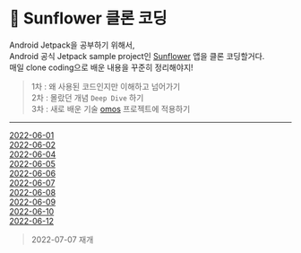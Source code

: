 # 🌻 Sunflower 클론 코딩

Android Jetpack을 공부하기 위해서,  
Android 공식 Jetpack sample project인 [Sunflower](https://github.com/android/sunflower) 앱을 클론 코딩할거다.  
매일 clone coding으로 배운 내용을 꾸준히 정리해야지!

> 1차 : 왜 사용된 코드인지만 이해하고 넘어가기  
2차 : 몰랐던 개념 `Deep Dive` 하기  
3차 : 새로 배운 기술 [omos](https://github.com/CMC-9th-INFINITY/omos-aos) 프로젝트에 적용하기

---

[2022-06-01](https://velog.io/@iamjm29/Android-Sunflower-%ED%81%B4%EB%A1%A0%EC%BD%94%EB%94%A9-22.06.01)  
[2022-06-02](https://velog.io/@iamjm29/Android-Sunflower-%ED%81%B4%EB%A1%A0%EC%BD%94%EB%94%A9-22.06.02)  
[2022-06-04](https://velog.io/@iamjm29/Android-Sunflower-%ED%81%B4%EB%A1%A0%EC%BD%94%EB%94%A9-22.06.04)  
[2022-06-05](https://velog.io/@iamjm29/Android-Sunflower-%ED%81%B4%EB%A1%A0%EC%BD%94%EB%94%A9-22.06.05)  
[2022-06-06](https://velog.io/@iamjm29/Android-Sunflower-%ED%81%B4%EB%A1%A0%EC%BD%94%EB%94%A9-22.06.06)  
[2022-06-07](https://velog.io/@iamjm29/Android-Sunflower-%ED%81%B4%EB%A1%A0%EC%BD%94%EB%94%A9-22.06.07)  
[2022-06-08](https://velog.io/@iamjm29/Android-Sunflower-%ED%81%B4%EB%A1%A0%EC%BD%94%EB%94%A9-22.06.08)  
[2022-06-09](https://velog.io/@iamjm29/Android-Sunflower-%ED%81%B4%EB%A1%A0%EC%BD%94%EB%94%A9-22.06.09)  
[2022-06-10](https://velog.io/@iamjm29/Android-Sunflower-%ED%81%B4%EB%A1%A0%EC%BD%94%EB%94%A9-22.06.10)  
[2022-06-12](https://velog.io/@iamjm29/Android-Sunflower-%ED%81%B4%EB%A1%A0%EC%BD%94%EB%94%A9-22.06.12)  

> 2022-07-07 재개
